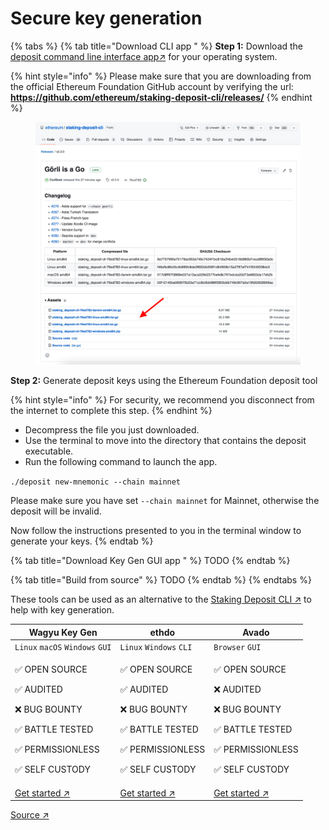 # Secure key generation

{% tabs %}
{% tab title="Download CLI app " %}
**Step 1:** Download the [deposit command line interface app↗](https://github.com/ethereum/staking-deposit-cli/releases/) for your operating system.

{% hint style="info" %}
Please make sure that you are downloading from the official Ethereum Foundation GitHub account by verifying the url: **https://github.com/ethereum/staking-deposit-cli/releases/**
{% endhint %}

<figure><img src="../.gitbook/assets/image (16).png" alt=""><figcaption></figcaption></figure>

**Step 2:** Generate deposit keys using the Ethereum Foundation deposit tool

{% hint style="info" %}
For security, we recommend you disconnect from the internet to complete this step.
{% endhint %}

* Decompress the file you just downloaded.
* Use the terminal to move into the directory that contains the deposit executable.
* Run the following command to launch the app.

`./deposit new-mnemonic --chain mainnet`&#x20;

Please make sure you have set `--chain mainnet` for Mainnet, otherwise the deposit will be invalid.&#x20;

Now follow the instructions presented to you in the terminal window to generate your keys.
{% endtab %}

{% tab title="Download Key Gen GUI app " %}
TODO
{% endtab %}

{% tab title="Build from source" %}
TODO
{% endtab %}
{% endtabs %}



These tools can be used as an alternative to the [Staking Deposit CLI ↗](https://github.com/ethereum/staking-deposit-cli/) to help with key generation.

| Wagyu Key Gen                                                                                                             | ethdo                                                                                                                     | Avado                                                                                                                     |
| ------------------------------------------------------------------------------------------------------------------------- | ------------------------------------------------------------------------------------------------------------------------- | ------------------------------------------------------------------------------------------------------------------------- |
| `Linux` `macOS` `Windows` `GUI`                                                                                           | `Linux` `Windows` `CLI`                                                                                                   | `Browser` `GUI`                                                                                                           |
| <p>✅ OPEN SOURCE</p><p>✅ AUDITED</p><p>❌ BUG BOUNTY</p><p>✅ BATTLE TESTED</p><p>✅ PERMISSIONLESS</p><p>✅ SELF CUSTODY</p> | <p>✅ OPEN SOURCE</p><p>✅ AUDITED</p><p>❌ BUG BOUNTY</p><p>✅ BATTLE TESTED</p><p>✅ PERMISSIONLESS</p><p>✅ SELF CUSTODY</p> | <p>✅ OPEN SOURCE</p><p>❌ AUDITED</p><p>❌ BUG BOUNTY</p><p>✅ BATTLE TESTED</p><p>✅ PERMISSIONLESS</p><p>✅ SELF CUSTODY</p> |
| [Get started ↗](https://wagyu.gg/)                                                                                        | [Get started ↗](https://github.com/wealdtech/ethdo)                                                                       | [Get started ↗](https://ava.do/)                                                                                          |

[Source ↗](https://ethereum.org/en/staking/solo/#key-generators)
